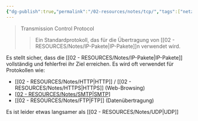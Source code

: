 ```yaml
---
{"dg-publish":true,"permalink":"/02-resources/notes/tcp/","tags":["netzwerk"],"noteIcon":"","updated":"2024-07-22T11:27:58.000+02:00"}
---
```


>Transmission Control Protocol 
>>Ein Standardprotokoll, das für die Übertragung von [[02 - RESOURCES/Notes/IP-Pakete\|IP-Pakete]]n verwendet wird.

Es stellt sicher, dass die [[02 - RESOURCES/Notes/IP-Pakete\|IP-Pakete]] vollständig und fehlerfrei ihr Ziel erreichen.
Es wird oft verwendet für Protokollen wie:
- [[02 - RESOURCES/Notes/HTTP\|HTTP]] / [[02 - RESOURCES/Notes/HTTPS\|HTTPS]] (Web-Browsing)
- [[02 - RESOURCES/Notes/SMTP\|SMTP]](E-Mail)
- [[02 - RESOURCES/Notes/FTP\|FTP]] (Datenübertragung)

Es ist leider etwas langsamer als [[02 - RESOURCES/Notes/UDP\|UDP]]
